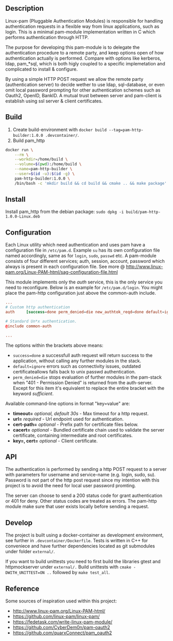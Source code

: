 ## Description

Linux-pam (Pluggable Authentication Modules) is responsible for handling authentication requests in a flexible way from linux applications, such as login. This is a minimal pam-module implementation written in C which performs authentication through HTTP.

The purpose for developing this pam-module is to delegate the authentication procedure to a remote party, and keep options open of how authentication actually is performed. Compare with options like kerberos, ldap, pam_*sql, which is both higly coupled to a specific implemetation and complicated to install & configure.

By using a simple HTTP POST request we allow the remote party (authentication server) to decide wether to use ldap, sql-database, or even omit local password prompting for other authentication schemes such as Oauth2, OpenID, BankID. A mutual trust between server and pam-client is establish using ssl server & client certificates.

## Build

1. Create build-environment with `docker build --tag=pam-http-builder:1.0.0 .devcontainer/`.
2. Build pam_http
  ```bash
  docker run \
      --rm \
      --workdir=/home/build \
      --volume=$(pwd):/home/build \
      --name=pam-http-builder \
      --user=$(id -u):$(id -g) \
      pam-http-builder:1.0.0 \
      /bin/bash -c 'mkdir build && cd build && cmake .. && make package'
  ```

## Install

Install pam_http from the debian package: `sudo dpkg -i build/pam-http-1.0.0-Linux.deb`

## Configuration

Each Linux utility which need authentication and uses pam have a configuration file in `/etc/pam.d`. Example `su` has its own configuration file named accordingly, same as for `login`, `sudo`, `passwd` etc. A pam-module consists of four different services; auth, session, account, password which always is present in each configuration file. See more @ http://www.linux-pam.org/Linux-PAM-html/sag-configuration-file.html

This module implements only the *auth* service, this is the only service you need to reconfigure. Below is an example for `/etc/pam.d/login`. You might place the pam-http configuration just above the common-auth include.

```conf
...
# Custom http authentication
auth     [success=done perm_denied=die new_authtok_reqd=done default=ignore]     libpam-http.so url=https://auth-server.com:443/api/auth cert-path=/etc/pam-http.d/ssl key=client.key.pem cert=client.cert.pem cacert=ca-chain.cert.pem

# Standard Un*x authentication.
@include common-auth

...
```

The options within the brackets above means:

* `success=done` a successfull auth request will return success to the application, without calling any further modules in the stack.
* `default=ignore` errors such as connectivity issues, outdated certificateallows falls back to unix passwd authentication.
* `perm_denied=die` stops evaluation of further modules in the pam-stack when "401 - Permission Denied" is returned from the auth-server. Except for this item it's equivalent to replace the entire bracket with the keyword *sufficient*.


Available command-line options in format "key=value" are:

* **timeout=**    *optional, default 30s* - Max timeout for a http request.
* **url=**        *required* - Url endpoint used for authentication.
* **cert-path=**  *optional* - Prefix path for certificate files below.
* **cacert=**     *optional* - Bundled certificate chain used to validate the server certificate, containing intermediate and root certificates.
* **key=, cert=** *optional* - Client certificate.

## API

The authentication is performed by sending a http POST request to a server with parameters for username and service-name (e.g. login, sudo, su). Password is not part of the http post request since my intention with this project is to avoid the need for local user password promting. 

The server can choose to send a 200 status code for grant authentication or 401 for deny. Other status codes are treated as errors. The pam-http module make sure that user exists locally before sending a request.

## Develop

The project is built using a docker-container as development environment, see further in `.devcontainer/Dockerfile`. Tests is written in C++ for conveniece and have further dependencies located as git submodules under folder `external/`.

If you want to build unittests you need to first build the libraries gtest and httpmockserver under `external/.` Build unittests with `cmake -DWITH_UNITTEST=ON ..` followed by `make test_all`.

## Reference

Some sources of inspiration used within this project:

* http://www.linux-pam.org/Linux-PAM-html/
* https://github.com/linux-pam/linux-pam/
* https://fedetask.com/write-linux-pam-module/
* https://github.com/CyberDem0n/pam-oauth2
* https://github.com/quarxConnect/pam_oauth2

